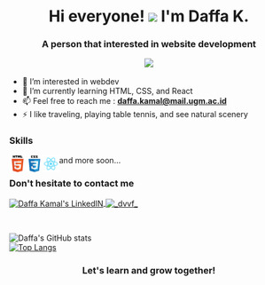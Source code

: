 <h1 align="center">Hi everyone! <img src="https://media.giphy.com/media/hvRJCLFzcasrR4ia7z/giphy.gif" width="30px"> I'm Daffa K.</h1>
<h3 align="center">A person that interested in website development</h3>

<p align="center"> <img src="https://freellustrustrations.s3.us-east-2.amazonaws.com/free-images/freeimg_66415292freejpg850.jpg" /> </p>


- 👀 I’m interested in webdev
- 🌱 I’m currently learning HTML, CSS, and React
- 📫 Feel free to reach me : **daffa.kamal@mail.ugm.ac.id**
- ⚡ I like traveling, playing table tennis, and see natural scenery

<h3>Skills</h3>
<img align="left" alt="HTML5" width="30px" src="https://raw.githubusercontent.com/github/explore/80688e429a7d4ef2fca1e82350fe8e3517d3494d/topics/html/html.png" />
<img align="left" alt="CSS3" width="30px" src="https://raw.githubusercontent.com/github/explore/80688e429a7d4ef2fca1e82350fe8e3517d3494d/topics/css/css.png" />
<img align="left" alt="React" width="30px" src="https://raw.githubusercontent.com/github/explore/80688e429a7d4ef2fca1e82350fe8e3517d3494d/topics/react/react.png" />
and more soon...

<br />

<h3>Don't hesitate to contact me</h3>

<a href="https://www.linkedin.com/in/daffa-kamal-606973221?lipi=urn%3Ali%3Apage%3Ad_flagship3_profile_view_base_contact_details%3BCXBLup0JR%2FmH7Ib7Rc7%2Baw%3D%3D" target="blank"> <img align="center" alt="Daffa Kamal's LinkedIN" width="30px" src="https://raw.githubusercontent.com/peterthehan/peterthehan/master/assets/linkedin.svg" />
<a href="https://instagram.com/_dvvf_" target="blank"><img align="center" src="https://cdn.jsdelivr.net/npm/simple-icons@3.0.1/icons/instagram.svg" alt="_dvvf_" height="30" width="40" /></a>

<br />

![Daffa's GitHub stats](https://github-readme-stats.vercel.app/api?username=wannabegooddevv&theme=gruvbox_light&show_icons=true)
<br />
[![Top Langs](https://github-readme-stats.vercel.app/api/top-langs/?username=wannabegooddevv&layout=compact)](https://github.com/wannabegooddevv/github-readme-stats)

<h3 align="center">Let's learn and grow together!</h3>


<!---
wannabegooddevv/wannabegooddevv is a ✨ special ✨ repository because its `README.md` (this file) appears on your GitHub profile.
You can click the Preview link to take a look at your changes.
--->

